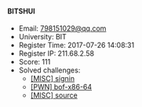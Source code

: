 #### BITSHUI  

* Email: 798151029@qq.com  
* University: BIT  
* Register Time: 2017-07-26 14:08:31  
* Register IP: 211.68.2.58  
* Score: 111  
* Solved challenges: 
  * [[MISC] signin](https://github.com/SniperOJ/Challenges/blob/master/web/signin.json)  
  * [[PWN] bof-x86-64](https://github.com/SniperOJ/Challenges/blob/master/web/bof-x86-64.json)  
  * [[MISC] source](https://github.com/SniperOJ/Challenges/blob/master/web/source.json)  
